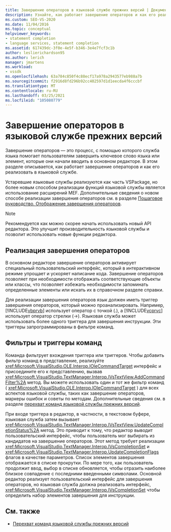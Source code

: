 ```yaml
---
title: Завершение операторов в языковой службе прежних версий | Документация Майкрософт
description: Узнайте, как работает завершение операторов и как его реализовать в устаревшей языковой службе в VSPackage.
ms.custom: SEO-VS-2020
ms.date: 11/04/2016
ms.topic: conceptual
helpviewer_keywords:
- statement completion
- language services, statement completion
ms.assetid: 617439dc-3f0e-4e5f-b346-3e4e7fcf3c1b
author: leslierichardson95
ms.author: lerich
manager: jmartens
ms.workload:
- vssdk
ms.openlocfilehash: 63a784c850f4c88ecf17a978a2943577eb988a7b
ms.sourcegitcommit: f2916d8fd296b92cc402597d1d1eecda4f6cccbf
ms.translationtype: MT
ms.contentlocale: ru-RU
ms.lasthandoff: 03/25/2021
ms.locfileid: "105080779"
---
```

# <a name="statement-completion-in-a-legacy-language-service"></a>Завершение операторов в языковой службе прежних версий
Завершение операторов — это процесс, с помощью которого служба языка помогает пользователям завершить ключевое слово языка или элемент, которые они начали вводить в основном редакторе. В этом разделе описывается, как работает завершение операторов и как его реализовать в языковой службе.

 Устаревшие языковые службы реализуются как часть VSPackage, но более новым способом реализации функций языковой службы является использование расширений MEF. Дополнительные сведения о новом способе реализации завершения операторов см. в разделе [Пошаговое руководство. Отображение завершения операторов](../../extensibility/walkthrough-displaying-statement-completion.md).

> [!NOTE]
> Рекомендуется как можно скорее начать использовать новый API редактора. Это улучшит производительность языковой службы и позволит использовать новые функции редактора.

## <a name="implementing-statement-completion"></a>Реализация завершения операторов
 В основном редакторе завершение операторов активирует специальный пользовательский интерфейс, который в интерактивном режиме упрощает и ускоряет написание кода. Завершение операторов позволяет при необходимости отображать соответствующие объекты или классы, что позволяет избежать необходимости запоминать определенные элементы или искать их в справочном разделе справки.

 Для реализации завершения операторов язык должен иметь триггер завершения операторов, который можно проанализировать. Например, [!INCLUDE[vbprvb](../../code-quality/includes/vbprvb_md.md)] использует оператор с точкой (.), а [!INCLUDE[vcprvc](../../code-quality/includes/vcprvc_md.md)] использует оператор стрелки (->). Языковая служба может использовать более одного триггера для завершения инструкции. Эти триггеры запрограммированы в фильтре команд.

## <a name="command-filters-and-triggers"></a>Фильтры и триггеры команд
 Команда фильтрует вхождения триггера или триггеров. Чтобы добавить фильтр команд в представление, реализуйте <xref:Microsoft.VisualStudio.OLE.Interop.IOleCommandTarget> интерфейс и присоедините его к представлению, вызвав <xref:Microsoft.VisualStudio.TextManager.Interop.IVsTextView.AddCommandFilter%2A> метод. Вы можете использовать один и тот же фильтр команд ( <xref:Microsoft.VisualStudio.OLE.Interop.IOleCommandTarget> ) для всех аспектов языковой службы, таких как завершение операторов, маркеры ошибок и советы по методам. Дополнительные сведения см. в разделе [перехват команд языковой службы прежних версий](../../extensibility/internals/intercepting-legacy-language-service-commands.md).

 При входе триггера в редактор, в частности, в текстовом буфере, языковая служба затем вызывает <xref:Microsoft.VisualStudio.TextManager.Interop.IVsTextView.UpdateCompletionStatus%2A> метод. Это приводит к тому, что редактор выводит пользовательский интерфейс, чтобы пользователь мог выбирать из кандидатов на завершение операторов. Этот метод требует реализации <xref:Microsoft.VisualStudio.TextManager.Interop.IVsCompletionSet> и <xref:Microsoft.VisualStudio.TextManager.Interop.UpdateCompletionFlags> флагов в качестве параметров. Список элементов завершения отображается в списке прокрутки. По мере того, как пользователь продолжит ввод, выбор в списке обновляется, чтобы отразить наиболее близкое совпадение с последними введенными символами. Основной редактор реализует пользовательский интерфейс для завершения операторов, но языковая служба должна реализовать интерфейс, <xref:Microsoft.VisualStudio.TextManager.Interop.IVsCompletionSet> чтобы определить набор элементов завершения для инструкции.

## <a name="see-also"></a>См. также
- [Перехват команд языковой службы прежних версий](../../extensibility/internals/intercepting-legacy-language-service-commands.md)

